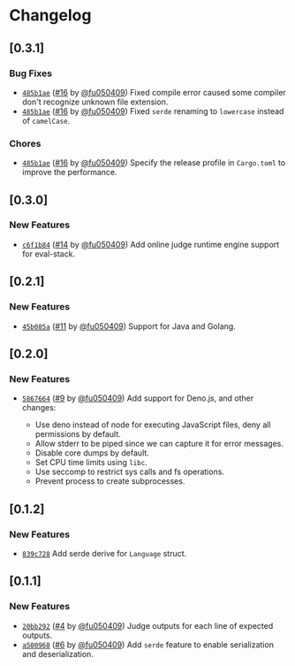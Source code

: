 # Changelog

## \[0.3.1]

### Bug Fixes

- [`485b1ae`](https://github.com/swpu-acm/eval-stack/commit/485b1ae3b129d439b657f98e1eabaa0f5f13e652) ([#16](https://github.com/swpu-acm/eval-stack/pull/16) by [@fu050409](https://github.com/swpu-acm/eval-stack/../../fu050409)) Fixed compile error caused some compiler don't recognize unknown file extension.
- [`485b1ae`](https://github.com/swpu-acm/eval-stack/commit/485b1ae3b129d439b657f98e1eabaa0f5f13e652) ([#16](https://github.com/swpu-acm/eval-stack/pull/16) by [@fu050409](https://github.com/swpu-acm/eval-stack/../../fu050409)) Fixed `serde` renaming to `lowercase` instead of `camelCase`.

### Chores

- [`485b1ae`](https://github.com/swpu-acm/eval-stack/commit/485b1ae3b129d439b657f98e1eabaa0f5f13e652) ([#16](https://github.com/swpu-acm/eval-stack/pull/16) by [@fu050409](https://github.com/swpu-acm/eval-stack/../../fu050409)) Specify the release profile in `Cargo.toml` to improve the performance.

## \[0.3.0]

### New Features

- [`c6f1b84`](https://github.com/swpu-acm/eval-stack/commit/c6f1b84f2e8f8a1818da3bc73645e0716b4a4818) ([#14](https://github.com/swpu-acm/eval-stack/pull/14) by [@fu050409](https://github.com/swpu-acm/eval-stack/../../fu050409)) Add online judge runtime engine support for eval-stack.

## \[0.2.1]

### New Features

- [`45b085a`](https://github.com/swpu-acm/eval-stack/commit/45b085a64f35773b18dec6ad2c02c1fb87e783b8) ([#11](https://github.com/swpu-acm/eval-stack/pull/11) by [@fu050409](https://github.com/swpu-acm/eval-stack/../../fu050409)) Support for Java and Golang.

## \[0.2.0]

### New Features

- [`5867664`](https://github.com/swpu-acm/eval-stack/commit/5867664299189524d24c781d0826eaf7e932debd) ([#9](https://github.com/swpu-acm/eval-stack/pull/9) by [@fu050409](https://github.com/swpu-acm/eval-stack/../../fu050409)) Add support for Deno.js, and other changes:

  - Use deno instead of node for executing JavaScript files, deny all permissions by default.
  - Allow stderr to be piped since we can capture it for error messages.
  - Disable core dumps by default.
  - Set CPU time limits using `libc`.
  - Use seccomp to restrict sys calls and fs operations.
  - Prevent process to create subprocesses.

## \[0.1.2]

### New Features

- [`839c728`](https://github.com/swpu-acm/eval-stack/commit/839c728fada2e05fd47f0f879565f7d5a5f0a67e) Add serde derive for `Language` struct.

## \[0.1.1]

### New Features

- [`20bb292`](https://github.com/swpu-acm/eval-stack/commit/20bb292693c179588b6f46792f6b299917210ea0) ([#4](https://github.com/swpu-acm/eval-stack/pull/4) by [@fu050409](https://github.com/swpu-acm/eval-stack/../../fu050409)) Judge outputs for each line of expected outputs.
- [`a500968`](https://github.com/swpu-acm/eval-stack/commit/a50096867409251a4aac30822f19dc54281c6b47) ([#6](https://github.com/swpu-acm/eval-stack/pull/6) by [@fu050409](https://github.com/swpu-acm/eval-stack/../../fu050409)) Add `serde` feature to enable serialization and deserialization.

